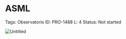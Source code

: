 # ASML

Tags: Observatorio
ID: PRO-1488
L: 4
Status: Not started

![Untitled](ASML%20133956e8f40e8177a4d0f7effb78e5f2/Untitled.png)